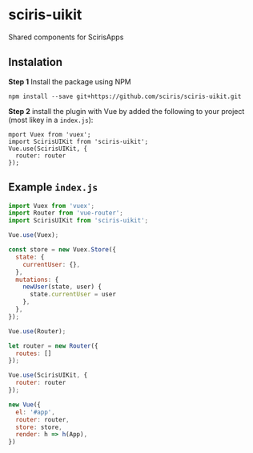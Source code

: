 # sciris-uikit

Shared components for ScirisApps


## Instalation 

**Step 1** Install the package using NPM

`npm install --save git+https://github.com/sciris/sciris-uikit.git`

**Step 2** install the plugin with Vue by added the following to your project (most likey in a `index.js`):

```
mport Vuex from 'vuex';
import ScirisUIKit from 'sciris-uikit';
Vue.use(ScirisUIKit, {
  router: router
});
```

## Example `index.js` 

```js
import Vuex from 'vuex';
import Router from 'vue-router';
import ScirisUIKit from 'sciris-uikit';

Vue.use(Vuex);

const store = new Vuex.Store({
  state: {
    currentUser: {}, 
  },  
  mutations: {
    newUser(state, user) {
      state.currentUser = user
    },  
  },  
});

Vue.use(Router);

let router = new Router({
  routes: []  
});

Vue.use(ScirisUIKit, {
  router: router
});

new Vue({
  el: '#app',
  router: router,
  store: store,
  render: h => h(App),
})

```
